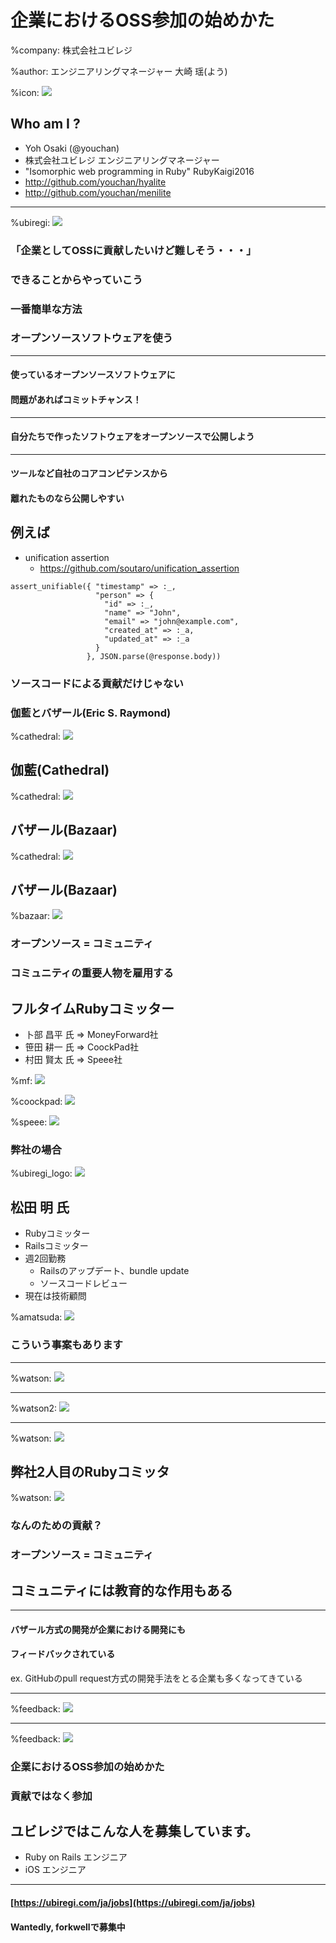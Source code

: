 # 企業におけるOSS参加の始めかた

%company: 株式会社ユビレジ

%author: エンジニアリングマネージャー 大崎 瑶(よう)

%icon: ![](youchan.jpg)

## Who am I ?

* Yoh Osaki (@youchan)
* 株式会社ユビレジ エンジニアリングマネージャー
* "Isomorphic web programming in Ruby" RubyKaigi2016
* http://github.com/youchan/hyalite
* http://github.com/youchan/menilite

---

%ubiregi: ![](ubiregi.png)

### 「企業としてOSSに貢献したいけど難しそう・・・」

### できることからやっていこう

### 一番簡単な方法

### オープンソースソフトウェアを使う

---

#### 使っているオープンソースソフトウェアに
#### 問題があればコミットチャンス！

---

#### 自分たちで作ったソフトウェアをオープンソースで公開しよう

---

#### ツールなど自社のコアコンピテンスから
#### 離れたものなら公開しやすい

## 例えば

* unification assertion
    - https://github.com/soutaro/unification_assertion

```
assert_unifiable({ "timestamp" => :_,
                   "person" => {
                     "id" => :_,
                     "name" => "John",
                     "email" => "john@example.com",
                     "created_at" => :_a,
                     "updated_at" => :_a
                   }
                 }, JSON.parse(@response.body))
```

### ソースコードによる貢献だけじゃない

### 伽藍とバザール(Eric S. Raymond)

%cathedral: ![](cathedral.jpg)

## 伽藍(Cathedral)

%cathedral: ![](kinkakuji.png)

## バザール(Bazaar)

%cathedral: ![](bazaar.jpg)

## バザール(Bazaar)

%bazaar: ![](bazaar2.png)


### オープンソース = コミュニティ

### コミュニティの重要人物を雇用する

## フルタイムRubyコミッター

* 卜部 昌平 氏 => MoneyForward社
* 笹田 耕一 氏 => CoockPad社
* 村田 賢太 氏 => Speee社

%mf: ![](mf.png)

%coockpad: ![](coockpad.png)

%speee: ![](speee.png)

### 弊社の場合

%ubiregi_logo: ![](ubiregi_logo.png)

## 松田 明 氏

* Rubyコミッター
* Railsコミッター
* 週2回勤務
    - Railsのアップデート、bundle update
    - ソースコードレビュー
* 現在は技術顧問

%amatsuda: ![](amatsuda.jpeg)

### こういう事案もあります

---

%watson: ![](watson1.png)

---

%watson2: ![](watson2.png)

---

%watson: ![](watson3.png)

## 弊社2人目のRubyコミッタ

%watson: ![](watson4.jpg)


### なんのための貢献？

### オープンソース = コミュニティ

## コミュニティには教育的な作用もある

---

#### バザール方式の開発が企業における開発にも
#### フィードバックされている

ex.
GitHubのpull request方式の開発手法をとる企業も多くなってきている

----

%feedback: ![](feedback.png)

----

%feedback: ![](feedback_with_gate.png)

### 企業におけるOSS参加の始めかた

### 貢献ではなく参加

## ユビレジではこんな人を募集しています。

* Ruby on Rails エンジニア
* iOS エンジニア

---

#### [https://ubiregi.com/ja/jobs](https://ubiregi.com/ja/jobs)

#### Wantedly, forkwellで募集中
